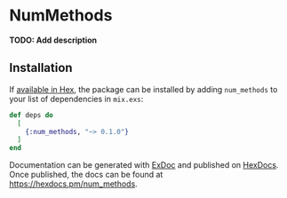 # NumMethods

**TODO: Add description**

## Installation

If [available in Hex](https://hex.pm/docs/publish), the package can be installed
by adding `num_methods` to your list of dependencies in `mix.exs`:

```elixir
def deps do
  [
    {:num_methods, "~> 0.1.0"}
  ]
end
```

Documentation can be generated with [ExDoc](https://github.com/elixir-lang/ex_doc)
and published on [HexDocs](https://hexdocs.pm). Once published, the docs can
be found at <https://hexdocs.pm/num_methods>.

